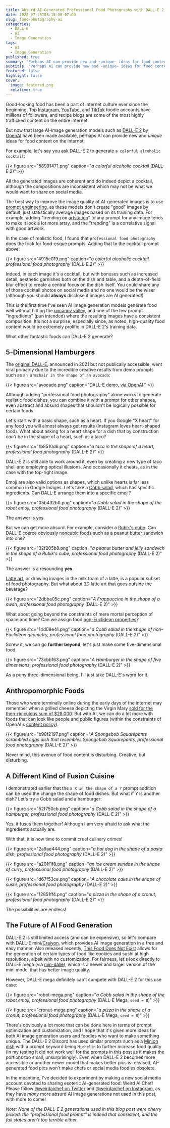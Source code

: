 ```yaml
---
title: Absurd AI-Generated Professional Food Photography with DALL-E 2
date: 2022-07-25T08:15:00-07:00
slug: food-photography-ai
categories:
  - DALL-E
  - AI
  - Image Generation
tags:
  - AI
  - Image Generation
published: true
summary: "Perhaps AI can provide new and ~unique~ ideas for food content on the internet."
subtitle: "Perhaps AI can provide new and ~unique~ ideas for food content on the internet."
featured: false
highlight: false
cover:
  image: featured.png
  relative: true
---
```


Good-looking food has been a part of internet culture ever since the beginning. Top [Instagram](https://www.instagram.com), [YouTube](https://www.youtube.com), and [TikTok](https://www.tiktok.com/en/) foodie accounts have millions of followers, and recipe blogs are some of the most highly trafficked content on the entire internet.

But now that large AI-image generation models such as [DALL-E 2](https://openai.com/dall-e-2/) by [OpenAI](https://openai.com/) have been made available, perhaps AI can provide new and _unique_ ideas for food content on the internet.

For example, let's say you ask DALL-E 2 to generate `a colorful alcoholic cocktail`:

{{< figure src="58991471.png" caption="_a colorful alcoholic cocktail_ (DALL-E 2)" >}}

All the generated images are coherent and do indeed depict a cocktail, although the compositions are inconsistent which may not be what we would want to share on social media.

The best way to improve the image quality of AI-generated images is to use [prompt engineering](https://dallery.gallery/the-dalle-2-prompt-book/), as these models don't create "good" images by default, just statistically average images based on its training data. For example, adding "trending on [artstation](https://www.artstation.com/)" to any prompt for any image tends to make it look a lot more artsy, and the "trending" is a correlative signal with good artwork.

In the case of realistic food, I found that `professional food photography` does the trick for food-esque prompts. Adding that to the cocktail prompt above:

{{< figure src="4915c019.png" caption="_a colorful alcoholic cocktail, professional food photography_ (DALL-E 2)" >}}

Indeed, in each image it's a cocktail, but with bonuses such as increased detail, aesthetic garnishes both on the dish and table, and a depth-of-field blur effect to create a central focus on the dish itself. You could share any of those cocktail photos on social media and no one would be the wiser (although you should **always** disclose if images are AI generated!)

This is the first time I've seen AI image generation models generate food well without hitting the [uncanny valley](https://en.wikipedia.org/wiki/Uncanny_valley), and one of the few prompt "ingredients" (pun intended) where the resulting images have a consistent composition. It's not a surprise, especially since, as noted, high-quality food content would be extremely prolific in DALL-E 2's training data.

What other fantastic foods can DALL-E 2 generate?

## 5-Dimensional Hamburgers

The [original DALL-E](https://openai.com/blog/dall-e/), announced in 2021 but not publically accessible, went viral primairly due to the incredible creative results from demo prompts such as `an armchair in the shape of an avocado`:

{{< figure src="avocado.png" caption="DALL-E demo, [via OpenAI](https://openai.com/blog/dall-e/)." >}}

Although adding "professional food photography" alone works to generate realistic food dishes, you can combine it with a prompt for other shapes, even abstract and absurd shapes that shouldn't be logically possible for certain foods.

Let's start with a basic shape, such as a heart. If you Google "X heart" for any food you will almost always get results (Instagram loves heart-shaped food). What about asking for a heart shape for a dish that by construction _can't_ be in the shape of a heart, such as a taco?

{{< figure src="1b8510d6.png" caption="_a taco in the shape of a heart, professional food photography_ (DALL-E 2)" >}}

DALL-E 2 is still able to work around it, even by creating a new type of taco shell and employing optical illusions. And occasionally it cheats, as in the case with the top-right image.

Emoji are also valid options as shapes, which unlike hearts is far less common in Google Images. Let's take a [Cobb salad](https://en.wikipedia.org/wiki/Cobb_salad), which has specific ingredients. Can DALL-E arrange them into a specific emoji?

{{< figure src="05b432b0.png" caption="_a Cobb salad in the shape of the robot emoji, professional food photography_ (DALL-E 2)" >}}

The answer is yes.

But we can get more absurd. For example, consider a [Rubik's cube](https://en.wikipedia.org/wiki/Rubik%27s_Cube). Can DALL-E coerce obviously noncubic foods such as a peanut butter sandwich into one?

{{< figure src="32f205b8.png" caption="_a peanut butter and jelly sandwich in the shape of a Rubik's cube, professional food photography_ (DALL-E 2)" >}}

The answer is a resounding **yes**.

[Latte art](https://en.wikipedia.org/wiki/Latte_art), or drawing images in the milk foam of a latte, is a popular subset of food photography. But what about _3D_ latte art that goes outside the beverage?

{{< figure src="2dbba05c.png" caption="_A Frappuccino in the shape of a swan, professional food photography_ (DALL-E 2)" >}}

What about going beyond the constraints of mere mortal perception of space and time? Can we assign food [non-Euclidean properties](https://en.wikipedia.org/wiki/Non-Euclidean_geometry)?

{{< figure src="14d08e41.png" caption="_a Cobb salad in the shape of non-Euclidean geometry, professional food photography_ (DALL-E 2)" >}}

Screw it, we can go **further beyond**, let's just make some five-dimensional food.

{{< figure src="73cbb163.png" caption="_A Hamburger in the shape of five dimensions, professional food photography_ (DALL-E 2)" >}}

As a puny three-dimensional being, I'll just take DALL-E's word for it.

## Anthropomorphic Foods

Those who were terminally online during the early days of the internet may remember when a grilled cheese depicting the Virgin Mary [sold for the then-ridiculous sum of $28,000](https://www.nbcnews.com/id/wbna6511148). But with AI, we can do a lot more with foods that can look like people and public figures (within the constraints of OpenAI's [content policy](https://labs.openai.com/policies/content-policy)).

{{< figure src="b98f2197.png" caption="_A Spongebob Squarepants scrambled eggs dish that resembles Spongebob Squarepants, professional food photography_ (DALL-E 2)" >}}

Never mind, this avenue of food content is disturbing. Creative, but disturbing.

## A Different Kind of Fusion Cuisine

I demonstrated earlier that the `a X in the shape of a Y` prompt addition can be used the change the shape of food dishes. But what if _Y_ is another dish? Let's try a Cobb salad and a hamburger:

{{< figure src="52f750cb.png" caption="_a Cobb salad in the shape of a hamburger, professional food photography_ (DALL-E 2)" >}}

Yes, it fuses them together! Although I am very afraid to ask what the ingredients actually are.

With that, it is now time to commit cruel culinary crimes!

{{< figure src="2a9ae444.png" caption="_a hot dog in the shape of a pasta dish, professional food photography_ (DALL-E 2)" >}}

{{< figure src="a201f1f8.png" caption="_an ice cream sundae in the shape of curry, professional food photography_ (DALL-E 2)" >}}

{{< figure src="d67f53ce.png" caption="_A chocolate cake in the shape of sushi, professional food photography_ (DALL-E 2)" >}}

{{< figure src="12851ff4.png" caption="_a pizza in the shape of a cronut, professional food photography_ (DALL-E 2)" >}}

The possibilities are endless!

## The Future of AI Food Generation

DALL-E 2 is still limited access (and can be expensive), so let's compare with DALL-E mini/[Craiyon](https://www.craiyon.com), which provides AI image generation in a free and easy manner. Also released recently, [This Food Does Not Exist](https://nyx-ai.github.io/stylegan2-flax-tpu/) allows for the generation of certain types of food like cookies and sushi at high resolutions, albeit with no customization. For fairness, let's look directly to DALL-E mega (via [min-dalle](https://github.com/kuprel/min-dalle)), which is a newer and larger version of the mini model that has better image quality.

However, DALL-E mega definitely can't compete with DALL-E 2 for this use case:

{{< figure src="robot-mega.png" caption="_a Cobb salad in the shape of the robot emoji, professional food photography_ (DALL-E Mega, `seed = 0`)" >}}

{{< figure src="cronut-mega.png" caption="_a pizza in the shape of a cronut, professional food photography_ (DALL-E Mega, `seed = 0`)" >}}

There's obviously a lot more that can be done here in terms of prompt optimization and customization, and I hope that it's given more ideas for both AI image generation users and foodies who want to make something unique. The DALL-E 2 Discord has used similar prompts such as a [Minion dish](https://www.reddit.com/r/dalle2/comments/vjhsyr/a_michelin_star_dish_of_a_roasted_minion/) with a prompt keyword being `Michelin` to further increase food quality (in my testing it did not work well for the prompts in this post as it makes the portions too small, unsurprisingly). Even when DALL-E 2 becomes more accessible or another newer model that makes better pics is released, AI-generated food pics won't make chefs or social media foodies obsolete.

In the meantime, I've decided to experiment by making a new social media account devoted to sharing esoteric AI-generated food: Weird AI Chef! Please follow [@weirdaichef on Twitter](https://twitter.com/weirdaichef) and [@weirdaichef on Instagram](https://www.instagram.com/weirdaichef/), as they have _many_ more absurd AI image generations not used in this post, with more to come!

_Note: None of the DALL-E 2 generations used in this blog post were cherry picked: the "professional food prompt" is indeed that consistent, and the fail states aren't too terrible either._
